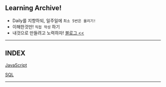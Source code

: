 ## Learning Archive!
+ Daily를 지향하되, 일주일에 `최소 5번은 올리기!`
+ 이해한것만! `직접 작성` 하기
+ 내것으로 만들려고 노력하자! 
[블로그 <<](https://yondo123.github.io/)
- - -
## INDEX
[JavaScript](https://github.com/yondo123/LearningArchive/tree/master/JavaScript)

[SQL](https://github.com/yondo123/LearningArchive/tree/master/SQL)
- - -
